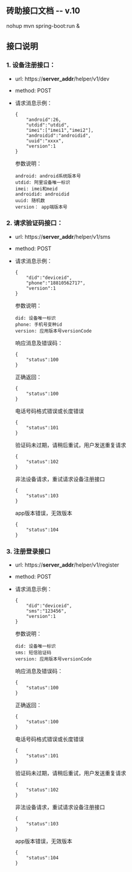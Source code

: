## 砖助接口文档 -- v.10 ##

nohup  mvn spring-boot:run &

## 接口说明 ##

### 1. 设备注册接口： ###

* url: https://**server_addr**/helper/v1/dev
* method: POST
* 请求消息示例：
    
    ```
    {
        "android":26,
        "utdid":"utdid",
        "imei":["imei1","imei2"],
        "androidid":"androidid",
        "uuid":"xxxx",
        "version":1
    }
    ```
    参数说明：
    ```
    android: android系统版本号
    utdid: 阿里设备唯一标识
    imei: imei和meid
    androidid: androidid
    uuid: 随机数
    version： app端版本号
    ```

### 2. 请求验证码接口： ###

* url: https://**server_addr**/helper/v1/sms
* method: POST
* 请求消息示例：

    ```
    {
        "did":"deviceid",
        "phone":"18810562717",
        "version":1
    }
    ```
    参数说明：
    ```
    did: 设备唯一标识
    phone: 手机号变种id
    version: 应用版本号versionCode
    ```
    响应消息及错误码：
    ```
    {
        "status":100
    }
    ```
    正确返回：
    ```
    {
        "status":100
    }
    ```
    电话号码格式错误或长度错误
    ```
    {
        "status":101
    }
    ```
    验证码未过期，请稍后重试，用户发送重复请求
    ```
    {
        "status":102
    }
    ```
    非法设备请求，重试请求设备注册接口
    ```
    {
        "status":103
    }
    ```
    app版本错误，无效版本
    ```
   {
        "status":104
    }
    ```
  
### 3. 注册登录接口 ###

* url: https://**server_addr**/helper/v1/register
* method: POST
* 请求消息示例：

    ```
    {
        "did":"deviceid",
        "sms":"123456",
        "version":1
    }
    ```
    参数说明：
    ```
    did: 设备唯一标识
    sms: 短信验证码
    version: 应用版本号versionCode
    ```
    响应消息及错误码：
    ```
    {
        "status":100
    }
    ```
    正确返回：
    ```
    {
        "status":100
    }
    ```
    电话号码格式错误或长度错误
    ```
    {
        "status":101
    }
    ```
    验证码未过期，请稍后重试，用户发送重复请求
    ```
    {
        "status":102
    }
    ```
    非法设备请求，重试请求设备注册接口
    ```
    {
        "status":103
    }
    ```
    app版本错误，无效版本
    ```
   {
        "status":104
    }
    ```


